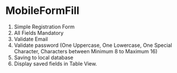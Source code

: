 # MobileFormFill

1. Simple Registration Form 
2. All Fields Mandatory 
3. Validate Email 
4. Validate password (One Uppercase, One Lowercase, One Special Character, Characters between Minimum 8 to Maximum 16)
5. Saving to local database 
6. Display saved fields in Table View. 
